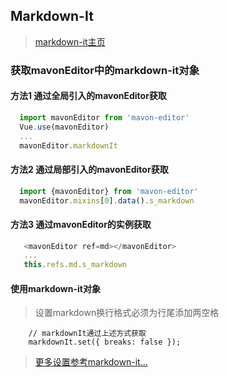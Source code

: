 ## Markdown-It
> [markdown-it主页](https://github.com/markdown-it/markdown-it)

### 获取mavonEditor中的markdown-it对象

#### 方法1 通过全局引入的mavonEditor获取
```javascript
  import mavonEditor from 'mavon-editor'
  Vue.use(mavonEditor)
  ...
  mavonEditor.markdownIt
```

#### 方法2 通过局部引入的mavonEditor获取
```javascript
  import {mavonEditor} from 'mavon-editor'
  mavonEditor.mixins[0].data().s_markdown
```

#### 方法3 通过mavonEditor的实例获取
```javascript
   <mavonEditor ref=md></mavonEditor>
   ...
   this.refs.md.s_markdown
```

#### 使用markdown-it对象

> 设置markdown换行格式必须为行尾添加两空格

```
    // markdownIt通过上述方式获取
    markdownIt.set({ breaks: false });
```

> [更多设置参考markdown-it...](https://github.com/markdown-it/markdown-it)